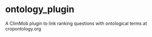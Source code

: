 # ontology_plugin
A ClimMob plugin to link ranking questions with ontological terms at cropontology.org

